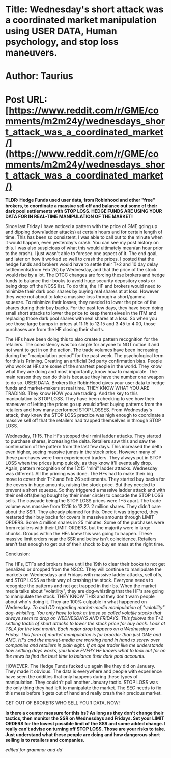 # Title: Wednesday's short attack was a coordinated market manipulation using USER DATA, Human psychology, and stop loss maneuvers.
# Author: Taurius
# Post URL: [https://www.reddit.com/r/GME/comments/m2m24y/wednesdays_short_attack_was_a_coordinated_market/](https://www.reddit.com/r/GME/comments/m2m24y/wednesdays_short_attack_was_a_coordinated_market/)


**TLDR: Hedge Funds used user data, from Robinhood and other "free" brokers, to coordinate a massive sell off and balance out some of their dark pool settlements with STOP LOSS.  HEDGE FUNDS ARE USING YOUR DATA FOR IN REAL-TIME MANIPULATION OF THE MARKET!**

Since last Friday I have noticed a pattern with the price of GME going up and dipping down(ladder attacks) at certain hours and for certain length of time.  This has been so consistent, I was able to call out to the minute when it would happen, even yesterday's crash.  You can see my post history on this.  I was also suspicious of what this would ultimately mean(an hour prior to the crash). I just wasn't able to foresee one aspect of it.  The end goal, and later on how it worked so well to crash the prices.  I posted that the hedge funds and brokers would have to settle their T+2 and 10 day delay settlements(from Feb 26) by Wednesday, and that the price of the stock would rise by a lot.  The DTCC changes are forcing these brokers and hedge funds to balance their books to avoid huge security depository costs or being drop off the NCSS list. To do this, the HF and brokers would need to minimize their dark pool shares by buying real shares at at loss.  However they were not about to take a massive loss through a short/gamma squeeze.  To minimize their losses, they needed to lower the price of the shares during their buy backs.  For the past few days, they have been doing small short attacks to lower the price to keep themselves in the ITM and replacing those dark pool shares with real shares at a loss.  So when you see those large bumps in prices at 11:15 to 12:15 and 3:45 to 4:00, those purchases are from the HF closing their shorts.

The HFs have been doing this to also create a pattern recognition for the retailers.  The consistency was too simple for anyone to NOT notice it and not want to get in on the action.  The trade volumes have been increasing during the "manipulation period" for the past week.  The psychological term for this is Priming.  Creating an artificial 3rd party confirmation bias.  People who work at HFs are some of the smartest people in the world.  They know what they are doing and most importantly, know how to manipulate.  The main reason they can do this is because they have the number one weapon to do so.  USER DATA.  Brokers like RobinHood gives your user data to hedge funds and market-makers at real time.  THEY KNOW WHAT YOU ARE TRADING.  They know HOW you are trading.  And the key to this manipulation is STOP LOSS.  They have been checking to see how their maneuver of letting the prices go up would affect buying patterns from the retailers and how many performed STOP LOSSES.  From Wednesday's attack, they knew the STOP LOSS practice was high enough to coordinate a massive sell off that the retailers had trapped themselves in through STOP LOSS.  

Wednesday, 11:15.  The HFs stopped their mini ladder attacks.  They started to purchase shares, increasing the delta.  Retailers saw this and saw the continuation of the pattern from the last few days.  This increased the delta even higher, seeing massive jumps in the stock price. However many of these purchases were from experienced traders.  They always put in STOP LOSS when the prices jump quickly, as they know it'll eventually drop.  Again, pattern recognition of the 12:15 "mini" ladder attacks.  Wednesday was different.  All the priming was done.  The HFs had to make their big move to cover their T+2 and Feb 26 settlements.  They started buy backs for the covers in huge amounts, raising the stock price.  But they needed to prevent a short squeeze.  So they triggered a massive ladder attack and with their sell offs(being bought by their inner circle) to cascade the STOP LOSS sells.  The cascade being the STOP LOSS prices were $1-$5 apart.  The trade volume was massive from 12:16 to 12:27. 2 million shares.  They didn't care about the SSR.  They already planned for this.  Once it was triggered, they restarted their buy backs for covers in massive amounts through LIMIT ORDERS.  Some 4 million shares in 25 minutes.  Some of the purchases were from retailers with their LIMIT ORDERS, but the majority were in large chunks.  Groups within the HFs knew this was going to happen.  These massive limit orders near the SSR and below isn't coincidence.  Retailers aren't fast enough to get out of their shock to buy en mass at the right time.

 Conclusion:

The HFs, ETFs and brokers have until the 19th to clear their books to not get penalized or dropped from the NSCC.  They will continue to manipulate the markets on Wednesdays and Fridays with massive ladder attacks, sell offs, and STOP LOSS as their way of crashing the stock.  Everyone needs to recognize the patterns and not get trapped in their bs.  When the market media talks about "volatility", they are dog-whistling that the HF's are going to manipulate the stock. THEY KNOW THIS and they don't warn people about who's doing it.  They are 100% culpable in what happened on Wednesday.  *To add DD regarding market-media manipulation of "volatility" dog-whistling.  You only have to look at those so called volatile stocks that always seem to drop on WEDNESDAYS AND FRIDAYS.  This follows the T+2 settling tactic of short attacks to lower the stock price for buy back.  Look at 
TSLA for the last month.  Each major drop happens on a Wednesday or Friday.  This form of market manipulation is far broader than just GME and AMC.  HFs and the market-media are working hand in hand to screw over companies and retailers in plain sight.  If an ape trader like me understands how settling days works, you know EVERY HF knows what to look out for on the news to find the best time to balance their dark pool accounts.*

HOWEVER.  The Hedge Funds fucked up again like they did on January. They made it obvious.  The data is everywhere and people with experience have seen the oddities that only happens during these types of manipulation.  They couldn't pull another January tactic.  STOP LOSS was the only thing they had left to manipulate the market.  The SEC needs to fix this mess before it gets out of hand and really crash their precious market.

GET OUT OF BROKERS WHO SELL YOUR DATA, NOW!

**Is there a counter measure for this bs?  As long as they don't change their tactics, then monitor the SSR on Wednesdays and Fridays.  Set your LIMIT ORDERS for the lowest possible limit of the SSR and some added change.  I really can't advise on turning off STOP LOSS.  Those are your risks to take.  Just understand what these people are doing and how dangerous short selling is to retailers and companies.**

*edited for grammar and dd*